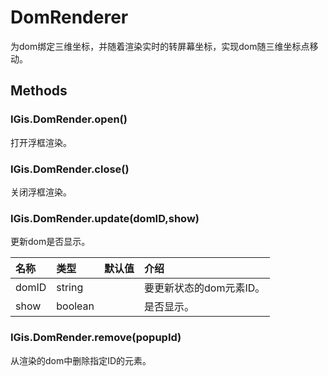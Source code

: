 # DomRenderer

为dom绑定三维坐标，并随着渲染实时的转屏幕坐标，实现dom随三维坐标点移动。

## Methods

### IGis.DomRender.open\(\)

打开浮框渲染。

### IGis.DomRender.close\(\)

关闭浮框渲染。

### IGis.DomRender.update\(domID,show\)

更新dom是否显示。

| 名称 | 类型 | 默认值 | 介绍 |
| :--- | :--- | :--- | :--- |
| domID | string |  | 要更新状态的dom元素ID。 |
| show | boolean |  | 是否显示。 |

### IGis.DomRender.remove\(popupId\)

从渲染的dom中删除指定ID的元素。

